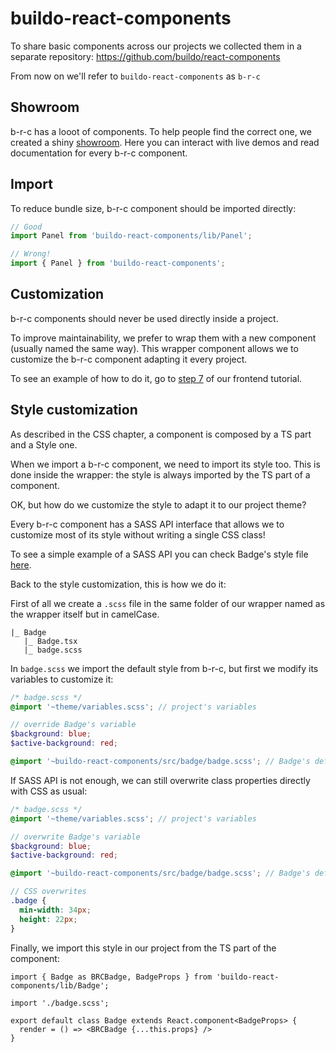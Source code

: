 # buildo-react-components

To share basic components across our projects we collected them in a separate repository: https://github.com/buildo/react-components

From now on we'll refer to `buildo-react-components` as `b-r-c`

## Showroom

b-r-c has a looot of components. To help people find the correct one, we created a shiny [showroom](http://react-components.buildo.io/). Here you can interact with live demos and read documentation for every b-r-c component.

## Import

To reduce bundle size, b-r-c component should be imported directly:

```ts
// Good
import Panel from 'buildo-react-components/lib/Panel';

// Wrong!
import { Panel } from 'buildo-react-components';
```

## Customization

b-r-c components should never be used directly inside a project.

To improve maintainability, we prefer to wrap them with a new component (usually named the same way). This wrapper component allows we to customize the b-r-c component adapting it every project.

To see an example of how to do it, go to [step 7](../tutorial/step_7.md) of our frontend tutorial.

## Style customization

As described in the CSS chapter, a component is composed by a TS part and a Style one.

When we import a b-r-c component, we need to import its style too. This is done inside the wrapper: the style is always imported by the TS part of a component.

OK, but how do we customize the style to adapt it to our project theme?

Every b-r-c component has a SASS API interface that allows we to customize most of its style without writing a single CSS class!

To see a simple example of a SASS API you can check Badge's style file [here](https://github.com/buildo/react-components/blob/master/src/Badge/badge.scss).

Back to the style customization, this is how we do it:

First of all we create a `.scss` file in the same folder of our wrapper named as the wrapper itself but in camelCase.

```
|_ Badge
   |_ Badge.tsx
   |_ badge.scss
```

In `badge.scss` we import the default style from b-r-c, but first we modify its variables to customize it:

```scss
/* badge.scss */
@import '~theme/variables.scss'; // project's variables

// override Badge's variable
$background: blue;
$active-background: red;

@import '~buildo-react-components/src/badge/badge.scss'; // Badge's default style from b-r-c
```

If SASS API is not enough, we can still overwrite class properties directly with CSS as usual:

```scss
/* badge.scss */
@import '~theme/variables.scss'; // project's variables

// overwrite Badge's variable
$background: blue;
$active-background: red;

@import '~buildo-react-components/src/badge/badge.scss'; // Badge's default style from b-r-c

// CSS overwrites
.badge {
  min-width: 34px;
  height: 22px;
}
```

Finally, we import this style in our project from the TS part of the component:

```tsx
import { Badge as BRCBadge, BadgeProps } from 'buildo-react-components/lib/Badge';

import './badge.scss';

export default class Badge extends React.component<BadgeProps> {
  render = () => <BRCBadge {...this.props} />
}
```
